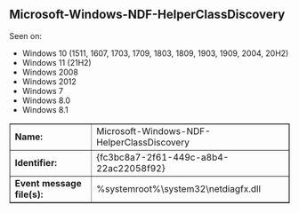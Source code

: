 ## Microsoft-Windows-NDF-HelperClassDiscovery

Seen on:
* Windows 10 (1511, 1607, 1703, 1709, 1803, 1809, 1903, 1909, 2004, 20H2)
* Windows 11 (21H2)
* Windows 2008
* Windows 2012
* Windows 7
* Windows 8.0
* Windows 8.1

<table border="1" class="docutils">
  <tbody>
    <tr>
      <td><b>Name:</b></td>
      <td>Microsoft-Windows-NDF-HelperClassDiscovery</td>
    </tr>
    <tr>
      <td><b>Identifier:</b></td>
      <td>{fc3bc8a7-2f61-449c-a8b4-22ac22058f92}</td>
    </tr>
    <tr>
      <td><b>Event message file(s):</b></td>
      <td>%systemroot%\system32\netdiagfx.dll</td>
    </tr>
  </tbody>
</table>

&nbsp;

